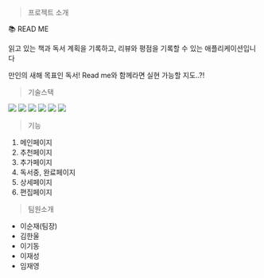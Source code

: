 > 프로젝트 소개

📚 READ ME
<aside>
읽고 있는 책과 독서 계획을 기록하고, 리뷰와 평점을 기록할 수 있는 애플리케이션입니다

만인의 새해 목표인 독서! Read me와 함께라면 실현 가능할 지도..?!
</aside>

> 기술스택

<img src="https://img.shields.io/badge/JavaScript-F7DF1E?style=flat-square&logo=JavaScript&logoColor=white"/>

<img src="https://img.shields.io/badge/ReactNative-61DAFB?style=flat-square&logo=React&logoColor=white"/>

<img src="https://img.shields.io/badge/Expo-000020?style=flat-square&logo=Expo&logoColor=white"/>

<img src="https://img.shields.io/badge/Axios-5A29E4?style=flat-square&logo=Axios&logoColor=white"/>

<img src="https://img.shields.io/badge/ReactQuery-FF4154?style=flat-square&logo=React Query&logoColor=white"/>

<img src="https://img.shields.io/badge/styled components-DB7093?style=flat-square&logo=styled-components&logoColor=white"/>

> 기능
1. 메인페이지
2. 추천페이지
3. 추가페이지
4. 독서중, 완료페이지
5. 상세페이지
6. 편집페이지

> 팀원소개
- 이순재(팀장)
- 김한울
- 이기동
- 이재성
- 임재영











